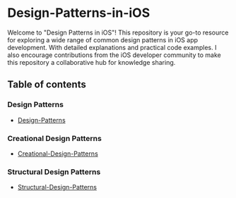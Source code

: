 # Design-Patterns-in-iOS

Welcome to "Design Patterns in iOS"! This repository is your go-to resource for exploring a wide range of common design patterns in iOS app development. With detailed explanations and practical code examples. I also encourage contributions from the iOS developer community to make this repository a collaborative hub for knowledge sharing.


## Table of contents

### Design Patterns

- [Design-Patterns](Design-Patterns/README.md)

### Creational Design Patterns

- [Creational-Design-Patterns](Creational-Design-Patterns/README.md)

### Structural Design Patterns

- [Structural-Design-Patterns](Structural-Design-Patterns/README.md)





